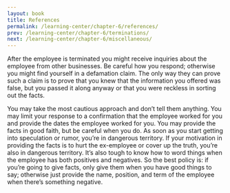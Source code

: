 ```yaml
---
layout: book
title: References
permalink: /learning-center/chapter-6/references/
prev: /learning-center/chapter-6/terminations/
next: /learning-center/chapter-6/miscellaneous/
---
```


After the employee is ter­mi­nated you might receive inquiries about the employee from other busi­nesses. Be care­ful how you respond; oth­er­wise you might find your­self in a defama­tion claim. The only way they can prove such a claim is to prove that you knew that the infor­ma­tion you offered was false, but you passed it along any­way or that you were reck­less in sort­ing out the facts.

You may take the most cau­tious approach and don’t tell them any­thing. You may limit your response to a con­fir­ma­tion that the employee worked for you and pro­vide the dates the employee worked for you. You may pro­vide the facts in good faith, but be care­ful when you do. As soon as you start get­ting into spec­u­la­tion or rumor, you’re in dan­ger­ous ter­ri­tory. If your moti­va­tion in pro­vid­ing the facts is to hurt the ex-employee or cover up the truth, you’re also in dan­ger­ous ter­ri­tory. It’s also tough to know how to word things when the employee has both pos­i­tives and neg­a­tives. So the best pol­icy is: if you’re going to give facts, only give them when you have good things to say; oth­er­wise just pro­vide the name, posi­tion, and term of the employee when there’s some­thing negative.
